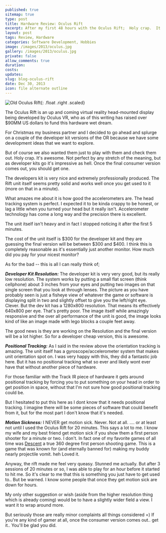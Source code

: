 ```yaml
---
published: true
sitemap: true
type: post
title: Hardware Review: Oculus Rift
excerpt: After my first 48 hours with the Oculus Rift;  Holy crap.  It's awesome.  Not perfect by any stretch of the meaning, but as developer kits go it's impressive as hell.  Once the final consumer version comes out, you should get one.
layout: post
tags: Review, Hardware
categories: Software Development, Hobbies
image: /images/2013/oculus.jpg
gallery: /images/2013/oculus.jpg
private: false
allow_comments: true
duration:
costs: 
updates:
slug: blog-oculus-rift
date: Dec 30, 2013
icon: file alternate outline
---
```


![Old Oculus Rift](/images/2013/oculus.jpg){: .float .right .scaled}

The Oculus Rift is an up and coming virtual reality head-mounted display being developed by Oculus VR, who as of this writing has raised over $90MM US dollars to fund this hardware wet dream.

For Christmas my business partner and I decided to go ahead and splurge on a couple of the developer kit versions of the OR because we have some development ideas that we want to explore.

But of course we also wanted them just to play with them and check them out.  Holy crap.  It's awesome.  Not perfect by any stretch of the meaning, but as developer kits go it's impressive as hell.  Once the final consumer version comes out, you should get one.

The developers kit is very nice and extremely professionally produced.  The Rift unit itself seems pretty solid and works well once you get used to it (more on that in a minute).

What amazes me about it is how good the accelerometers are.  The head tracking system is perfect.  I expected it to be kinda crappy to be honest, or lag a little when you turned your head but it really isn't.  Accelerometer technology has come a long way and the precision there is excellent.

The unit itself isn't heavy and in fact I stopped noticing it after the first 5 minutes.

The cost of the unit itself is $300 for the developer kit and they are guessing the final version will be between $300 and $400.  I think this is completely reasonable as it's essentially just another monitor.  How much did you pay for your nicest monitor?

As for the bad -- this is all I can really think of;

__*Developer Kit Resolution:*__ The developer kit is very very good, but its really low resolution.  The system works by putting a small flat screen (think cellphone) about 3 inches from your eyes and putting two images on that single screen that you look at through lenses.   The picture as you have probably seen is just a fisheye view of whatever the game or software is displaying split in two and slightly offset to give you the left/right eye.  Clever.   But the dev kit has a 1280x800 resolution.  That means its effectively 640x800 per eye.  That's pretty poor.   The image itself while amazingly responsive and the over all performance of the unit is good, the image looks kind of like an image made with lego blocks a couple feet away.

The good news is they are working on the Resolution and the final version will be a lot higher.  So for a developer cheap version, this is awesome.

__*Positional Tracking:*__ As I said in the review above the orientation tracking is amazing.  The unit itself has a gyroscope/accelerometer system that makes unit orientation spot on.  I was very happy with this, they did a fantastic job here.  But it has no positional tracking what so ever and likely wont ever have that without another piece of hardware.

For those familiar with the Track IR piece of hardware it gets around positional tracking by forcing you to put something on your head in order to get position in space, without that I'm not sure how good positional tracking could be.

But I hesitated to put this here as I dont know that it needs positional tracking.  I imagine there will be some pieces of software that could benefit from it, but for the most part I don't know that it's needed.

__*Motion Sickness:*__ I NEVER get motion sick.  Never.  Not at all. .... or at least not until I used the Oculus Rift for 20 minutes.  This says a lot to me.  I know my wife and my best friend get motion sick if you show them a first person shooter for a minute or two.  I don't.   In fact one of my favorite games of all time was <a href="http://en.wikipedia.org/wiki/Descent_(video_game)" target="_blank">Descent</a> a true 360 degree first person shooting game.  This is a game that was known for (and eternally banned for) making my buddy nearly projectile vomit. heh  Loved it.

Anyway, the rift made me feel very queasy.  Stunned me actually.  But after 3 sessions of 20 minutes or so, I was able to play for an hour before it started to hit me.  So it's clear to me that this is something you just have to get used to.. But be warned.  I know some people that once they get motion sick are down for hours.

My only other suggestion or wish (aside from the higher resolution thing which is already coming) would be to have a slightly wider field a view.  I want it to wrap around more.

But seriously those are really minor complaints all things considered =)  If you're any kind of gamer at all, once the consumer version comes out.. get it.. You'll be glad you did.